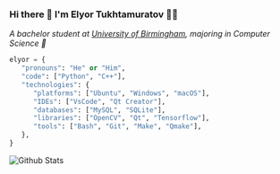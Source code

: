 ### Hi there 👋 I'm Elyor Tukhtamuratov 👨‍💻

<p><em>A bachelor student at <a href="https://www.birmingham.ac.uk/index.aspx">University of Birmingham</a>, majoring in Computer Science 🙂
</em></p>

```python
elyor = {
   "pronouns": "He" or "Him",
   "code": ["Python", "C++"],
   "technologies": {
      "platforms": ["Ubuntu", "Windows", "macOS"],
      "IDEs": ["VsCode", "Qt Creator"],
      "databases": ["MySQL", "SQLite"],
      "libraries": ["OpenCV", "Qt", "Tensorflow"],
      "tools": ["Bash", "Git", "Make", "Qmake"],
   },
}
```

![Github Stats](https://github-readme-stats.vercel.app/api?username=elyor04&show_icons=true&icon_color=79ff97&text_color=9f9f9f&bg_color=151515)
